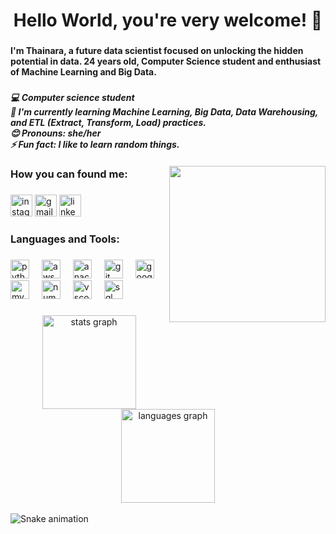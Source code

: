 
<h1 align="center">Hello World, you're very welcome! 👋</h1>

###

<h4 align="left">I'm Thainara, a future data scientist focused on unlocking the hidden potential in data. 24 years old, Computer Science student and enthusiast of Machine Learning and Big Data.</h4>

### 
<h5 align="left">💻 Computer science student<br>🌱 I'm currently learning Machine Learning, Big Data, Data Warehousing, and ETL (Extract, Transform, Load) practices.<br>😊 Pronouns: she/her<br>⚡ Fun fact: I like to learn random things.
<img style="margin-top: 20px;" align="right" width="250px" src="https://media1.tenor.com/m/SWg8Pi3TLSkAAAAC/pixel-art-computer.gif"></h5>


###


<h3 align="left">How you can found me:</h3>
  
###

<div align="left"> 
 <a href="https://www.instagram.com/thaidsm/" target="_blank"><img src="https://img.shields.io/static/v1?message=Instagram&logo=instagram&label=&color=E4405F&logoColor=white&labelColor=&style=for-the-badge" height="35" alt="instagram logo" target="blank"></a>
 <a href="thaidsm54@gmail.com" target="_blank"><img src="https://img.shields.io/static/v1?message=Gmail&logo=gmail&label=&color=D14836&logoColor=white&labelColor=&style=for-the-badge" height="35" alt="gmail logo" target="blank"></a>
 <a href="https://www.linkedin.com/in/thaidsm" target="_blank"><img src="https://img.shields.io/static/v1?message=LinkedIn&logo=linkedin&label=&color=0077B5&logoColor=white&labelColor=&style=for-the-badge" height="35" alt="linkedin logo" target="blank"></a>
</div>

###

<h3 align="left">Languages and Tools:</h3>

###

<div align="left">
  <img src="https://cdn.jsdelivr.net/gh/devicons/devicon/icons/python/python-original.svg" height="30" alt="python logo"/>
  <img width="12" />
  <img src="https://cdn.jsdelivr.net/gh/devicons/devicon@latest/icons/amazonwebservices/amazonwebservices-original-wordmark.svg" height="30" alt="aws logo"/>
  <img width="12"/>
  <img src="https://cdn.jsdelivr.net/gh/devicons/devicon@latest/icons/anaconda/anaconda-original.svg" height="30" alt="anaconda logo"/>
  <img width="12"/>
  <img src="https://cdn.jsdelivr.net/gh/devicons/devicon@latest/icons/git/git-original.svg" height="30" alt="git logo"/>
  <img width="12"/>
  <img src="https://cdn.jsdelivr.net/gh/devicons/devicon@latest/icons/googlecloud/googlecloud-original.svg" height="30" alt="google cloud"/>
  <img width="12"/>
  <img src="https://cdn.jsdelivr.net/gh/devicons/devicon@latest/icons/mysql/mysql-original.svg" height="30" alt="mysql logo"/>
  <img width="12"/>
  <img src="https://cdn.jsdelivr.net/gh/devicons/devicon@latest/icons/numpy/numpy-original.svg" height="30" alt="numpy logo"/>
  <img width="12"/>
  <img src="https://cdn.jsdelivr.net/gh/devicons/devicon@latest/icons/vscode/vscode-original.svg" height="30" alt="vscode logo"/>
  <img width="12"/>
  <img src="https://cdn.jsdelivr.net/gh/devicons/devicon@latest/icons/azuresqldatabase/azuresqldatabase-original.svg" height="30" alt="sql logo"/>
  <img width="12"/>
</div>

###


<div align="center">
  <img src="https://github-readme-stats.vercel.app/api?username=thaidsm&hide_title=false&hide_rank=false&show_icons=true&include_all_commits=true&count_private=true&disable_animations=false&theme=dracula&locale=en&hide_border=false" height="150" alt="stats graph"  />
  <img src="https://github-readme-stats.vercel.app/api/top-langs?username=thaidsm&locale=en&hide_title=false&layout=compact&card_width=320&langs_count=5&theme=dracula&hide_border=false" height="150" alt="languages graph"  />
</div>

<br clear="both">

<img src="https://raw.githubusercontent.com/thaidsm/thaidsm/output/snake.svg" alt="Snake animation" />


###
